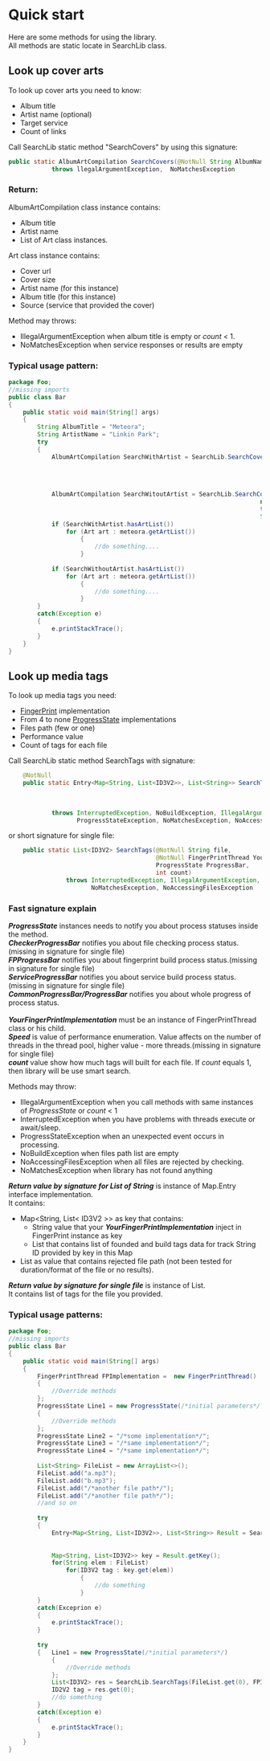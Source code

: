 # Quick start
Here are some methods for using the library.<br>
All methods are static locate in SearchLib class.

## Look up cover arts
To look up cover arts you need to know:
- Album title
- Artist name (optional)
- Target service
- Count of links

Call SearchLib static method "SearchCovers" by using this signature:
````java
public static AlbumArtCompilation SearchCovers(@NotNull String AlbumName, String ArtistName, target source, int count)
            throws llegalArgumentException,  NoMatchesException
````
### Return:
AlbumArtCompilation class instance contains:
- Album title
- Artist name
- List of Art class instances.

Art class instance contains:
- Cover url
- Cover size
- Artist name (for this instance)
- Album title (for this instance)
- Source (service that provided the cover)

Method may throws:
- IllegalArgumentException when album title is empty or *count* < 1.
- NoMatchesException when service responses or results are empty

### Typical usage pattern:
````java
package Foo;
//missing imports
public class Bar
{
    public static void main(String[] args)
    {
        String AlbumTitle = "Meteora";
        String ArtistName = "Linkin Park";
        try
        {
            AlbumArtCompilation SearchWithArtist = SearchLib.SearchCovers(AlbumTitle,
                                                                          ArtistName,
                                                                          target.MusicBrainz,
                                                                          5);
            
            AlbumArtCompilation SearchWitoutArtist = SearchLib.SearchCovers(AlbumTitle,
                                                                      null,
                                                                      target.MusicBrainz,
                                                                      5);
            if (SearchWithArtist.hasArtList())
                for (Art art : meteora.getArtList())
                    {
                        //do something....
                    }
                    
            if (SearchWithoutArtist.hasArtList())
                for (Art art : meteora.getArtList())
                    {
                        //do something....
                    }
        }
        catch(Exception e)
        {
            e.printStackTrace();
        }
    }
}
````

## Look up media tags
To look up media tags you need:
- [FingerPrint](FingerPrint.md) implementation
- From 4 to none [ProgressState](ProgressState.md) implementations
- Files path (few or one)
- Performance value
- Count of tags for each file

Call SearchLib static method SearchTags with signature:
````java
    @NotNull
    public static Entry<Map<String, List<ID3V2>>, List<String>> SearchTags(@NotNull List<String> Files, @NotNull FingerPrintThread YourFPCalcImplementation,
                                                                           ProgressState CheckerProgressBar, ProgressState FPProgressBar,
                                                                           ProgressState ServiceProgressBar, ProgressState CommonProgressBar,
                                                                           performance Speed, int count)
            throws InterruptedException, NoBuildException, IllegalArgumentException,
                   ProgressStateException, NoMatchesException, NoAccessingFilesException
````
or short signature for single file:
````java
    public static List<ID3V2> SearchTags(@NotNull String file,
                                         @NotNull FingerPrintThread YourFPCalcImplementation,
                                         ProgressState ProgressBar,
                                         int count)
                throws InterruptedException, IllegalArgumentException, ProgressStateException,
                       NoMatchesException, NoAccessingFilesException
````

### Fast signature explain
***ProgressState*** instances needs to notify you about process statuses inside the method.<br>
***CheckerProgressBar*** notifies you about file checking process status.(missing in signature for single file)<br>
***FPProgressBar*** notifies you about fingerprint build process status.(missing in signature for single file)<br>
***ServiceProgressBar*** notifies you about service build process status.(missing in signature for single file)<br>
***CommonProgressBar/ProgressBar*** notifies you about whole progress of process status.<br>  
***YourFingerPrintImplementation*** must be an instance of FingerPrintThread class or his child.<br>
***Speed*** is value of  performance  enumeration. Value affects on the number of threads in the thread pool, higher value - more threads.(missing in signature for single file)<br>
***count*** value show how much tags will built for each file. If *count* equals 1, then library will be use smart search.

Methods may throw:
- IllegalArgumentException when you call methods with same instances of *ProgressState* or *count* < 1
- InterruptedException when you have problems with threads execute or await/sleep.
- ProgressStateException when an unexpected event occurs in processing.
- NoBuildException when files path list are empty
- NoAccessingFilesException when all files are rejected by checking.
- NoMatchesException when library has not found anything

***Return value by signature for List of String*** is instance of Map.Entry interface implementation.<br>
It contains:
- Map<String, List< ID3V2 >> as key that contains:
  - String value that your ***YourFingerPrintImplementation*** inject in FingerPrint instance as key
  - List<ID3V2> that contains list of founded and build tags data for track String ID provided by key in this Map
- List<String> as value that contains rejected file path (not been tested for duration/format of the file or no results).

***Return value by signature for single file*** is instance of List<ID3V2>.<br>
It contains list of tags for the file you provided.

### Typical usage patterns:
````java
package Foo;
//missing imports
public class Bar
{
    public static void main(String[] args)
    {
        FingerPrintThread FPImplementation =  new FingerPrintThread()
        {
            //Override methods
        };
        ProgressState Line1 = new ProgressState(/*initial parameters*/)
        {
            //Override methods
        };
        ProgressState Line2 = "/*some implementation*/";
        ProgressState Line3 = "/*same implementation*/";
        ProgressState Line4 = "/*same implementation*/";
        
        List<String> FileList = new ArrayList<>();
        FileList.add("a.mp3");
        FileList.add("b.mp3");
        FileList.add("/*another file path*/");
        FileList.add("/*another file path*/");
        //and so on
        
        try
        {
            Entry<Map<String, List<ID3V2>>, List<String>> Result = SearchLib.SearchTags(FileList, FPImplementation, 
                                                                                        Line1, Line2, Line3, Line4,
                                                                                        performance.MAX, 5);
            Map<String, List<ID3V2>> key = Result.getKey();
            for(String elem : FileList)
                for(ID3V2 tag : key.get(elem)) 
                    {
                        //do something
                    }
        }
        catch(Exceprion e)
        {
            e.printStackTrace();
        }
        
        try
        {   Line1 = new ProgressState(/*initial parameters*/)
            {
                //Override methods
            };
            List<ID3V2> res = SearchLib.SearchTags(FileList.get(0), FPImplementation, Line1, 1);
            ID2V2 tag = res.get(0);
            //do something
        }
        catch(Exception e)
        {
            e.printStackTrace();        
        }
    }
}
````